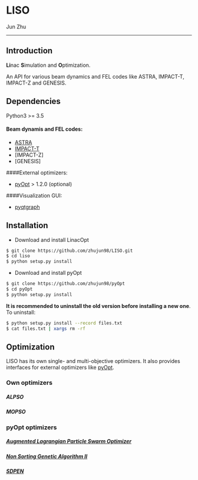 # LISO

Jun Zhu

---

## Introduction

**Li**nac **S**imulation and **O**ptimization.

An API for various beam dynamics and FEL codes like ASTRA, IMPACT-T, IMPACT-Z and GENESIS.

## Dependencies

Python3 >= 3.5

#### Beam dynamis and FEL codes:
- [ASTRA](http://www.desy.de/~mpyflo/)
- [IMPACT-T](http://portal.nersc.gov/project/m669/IMPACT-T/)
- [IMPACT-Z]
- [GENESIS]

####External optimizers:
- [pyOpt](http://www.pyopt.org/) > 1.2.0 (optional)

####Visualization GUI:
- [pyqtgraph](http://www.pyqtgraph.org/)

## Installation

- Download and install LinacOpt
```sh
$ git clone https://github.com/zhujun98/LISO.git
$ cd liso
$ python setup.py install
```

- Download and install pyOpt
```sh
$ git clone https://github.com/zhujun98/pyOpt
$ cd pyOpt
$ python setup.py install
```
**It is recommended to uninstall the old version before installing a new one**. To uninstall:

```sh
$ python setup.py install --record files.txt
$ cat files.txt | xargs rm -rf
```

## Optimization

LISO has its own single- and multi-objective optimizers. It also provides interfaces for external optimizers like [pyOpt](http://www.pyopt.org/).

### Own optimizers

##### ALPSO
##### MOPSO

### pyOpt optimizers 

##### [Augmented Lagrangian Particle Swarm Optimizer](http://www.pyopt.org/reference/optimizers.alpso.html#module-pyALPSO)

##### [Non Sorting Genetic Algorithm II](http://www.pyopt.org/reference/optimizers.nsga2.html#module-pyNSGA2)

##### [SDPEN](http://www.pyopt.org/reference/optimizers.sdpen.html#module-pySDPEN)


